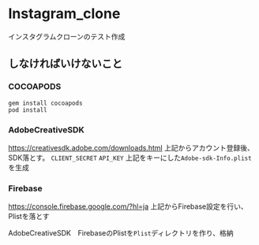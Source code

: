 # Instagram_clone
インスタグラムクローンのテスト作成

## しなければいけないこと
### COCOAPODS
```
gem install cocoapods
pod install
```

### AdobeCreativeSDK
https://creativesdk.adobe.com/downloads.html
上記からアカウント登録後、SDK落とす。
`CLIENT_SECRET`
`API_KEY`
上記をキーにした`Adobe-sdk-Info.plist`を生成

### Firebase
https://console.firebase.google.com/?hl=ja
上記からFirebase設定を行い、Plistを落とす

AdobeCreativeSDK　FirebaseのPlistを`Plist`ディレクトリを作り、格納
